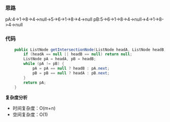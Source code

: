 ﻿### 思路

pA:4->1->8->4->null->5->6->1->8->4->null
pB:5->6->1->8->4->null->4->1->8->4->null

### 代码

```c#
    public ListNode getIntersectionNode(ListNode headA, ListNode headB) {
        if (headA == null || headB == null) return null;
        ListNode pA = headA, pB = headB;
        while (pA != pB) {
            pA = pA == null ? headB : pA.next;
            pB = pB == null ? headA : pB.next;
        }
        return pA;
    }
```

**复杂度分析**
- 时间复杂度：O(m+n)
- 空间复杂度：O(1)